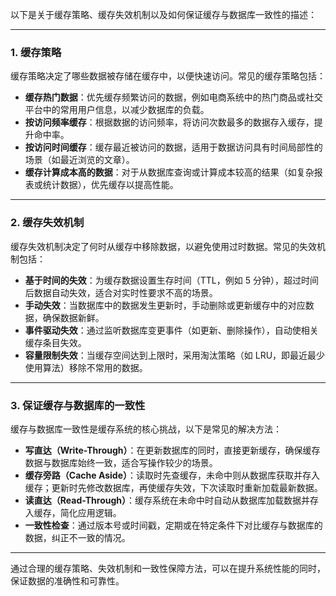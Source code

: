 以下是关于缓存策略、缓存失效机制以及如何保证缓存与数据库一致性的描述：

---

### 1. 缓存策略
缓存策略决定了哪些数据被存储在缓存中，以便快速访问。常见的缓存策略包括：

- **缓存热门数据**：优先缓存频繁访问的数据，例如电商系统中的热门商品或社交平台中的常用用户信息，以减少数据库的负载。
- **按访问频率缓存**：根据数据的访问频率，将访问次数最多的数据存入缓存，提升命中率。
- **按访问时间缓存**：缓存最近被访问的数据，适用于数据访问具有时间局部性的场景（如最近浏览的文章）。
- **缓存计算成本高的数据**：对于从数据库查询或计算成本较高的结果（如复杂报表或统计数据），优先缓存以提高性能。

---

### 2. 缓存失效机制
缓存失效机制决定了何时从缓存中移除数据，以避免使用过时数据。常见的失效机制包括：

- **基于时间的失效**：为缓存数据设置生存时间（TTL，例如 5 分钟），超过时间后数据自动失效，适合对实时性要求不高的场景。
- **手动失效**：当数据库中的数据发生更新时，手动删除或更新缓存中的对应数据，确保数据新鲜。
- **事件驱动失效**：通过监听数据库变更事件（如更新、删除操作），自动使相关缓存条目失效。
- **容量限制失效**：当缓存空间达到上限时，采用淘汰策略（如 LRU，即最近最少使用算法）移除不常用的数据。

---

### 3. 保证缓存与数据库的一致性
缓存与数据库一致性是缓存系统的核心挑战，以下是常见的解决方法：

- **写直达（Write-Through）**：在更新数据库的同时，直接更新缓存，确保缓存数据与数据库始终一致，适合写操作较少的场景。
- **缓存旁路（Cache Aside）**：读取时先查缓存，未命中则从数据库获取并存入缓存；更新时先修改数据库，再使缓存失效，下次读取时重新加载最新数据。
- **读直达（Read-Through）**：缓存系统在未命中时自动从数据库加载数据并存入缓存，简化应用逻辑。
- **一致性检查**：通过版本号或时间戳，定期或在特定条件下对比缓存与数据库的数据，纠正不一致的情况。

---

通过合理的缓存策略、失效机制和一致性保障方法，可以在提升系统性能的同时，保证数据的准确性和可靠性。
